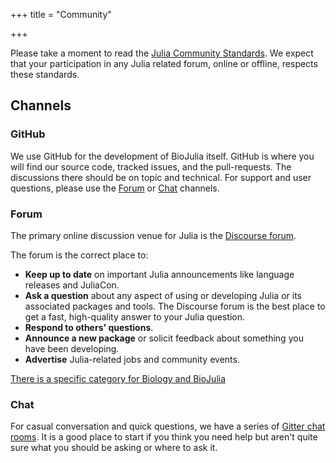 +++
title = "Community"

+++

Please take a moment to read the [Julia Community Standards](https://julialang.org/community/standards/).
We expect that your participation in any Julia related forum, online or offline,
respects these standards.

## Channels

### GitHub

We use GitHub for the development of BioJulia itself. GitHub is where you will
find our source code, tracked issues, and the pull-requests. The discussions
there should be on topic and technical. For support and user questions, please
use the [Forum](#Forum) or [Chat](#Chat) channels.

### Forum

The primary online discussion venue for Julia is the [Discourse forum](https://discourse.julialang.org/).

The forum is the correct place to:

- **Keep up to date** on important Julia announcements like language releases and JuliaCon.
- **Ask a question** about any aspect of using or developing Julia or its associated packages and tools. The Discourse forum is the best place to get a fast, high-quality answer to your Julia question.
- **Respond to others' questions**.
- **Announce a new package** or solicit feedback about something you have been developing.
- **Advertise** Julia-related jobs and community events.

[There is a specific category for Biology and BioJulia](https://discourse.julialang.org/c/domain/bio)

### Chat

For casual conversation and quick questions, we have a series of [Gitter chat rooms](https://gitter.im/BioJulia/home).
It is a good place to start if you think you need help but aren't quite sure
what you should be asking or where to ask it. 